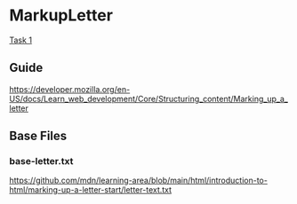 # MarkupLetter
[Task 1](https://discord.com/channels/771670169691881483/1156358773108121631/1156361598458409010)

## Guide
https://developer.mozilla.org/en-US/docs/Learn_web_development/Core/Structuring_content/Marking_up_a_letter

## Base Files
### base-letter.txt
https://github.com/mdn/learning-area/blob/main/html/introduction-to-html/marking-up-a-letter-start/letter-text.txt
